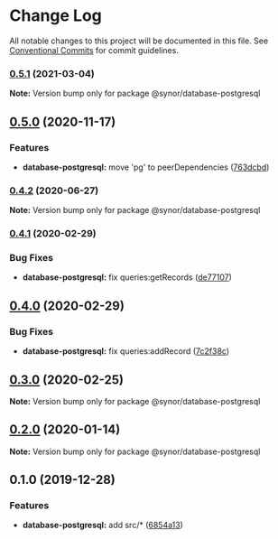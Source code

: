 # Change Log

All notable changes to this project will be documented in this file.
See [Conventional Commits](https://conventionalcommits.org) for commit guidelines.

### [0.5.1](https://github.com/Synor/synor/compare/@synor/database-postgresql@0.5.0...@synor/database-postgresql@0.5.1) (2021-03-04)

**Note:** Version bump only for package @synor/database-postgresql





## [0.5.0](https://github.com/Synor/synor/compare/@synor/database-postgresql@0.4.2...@synor/database-postgresql@0.5.0) (2020-11-17)


### Features

* **database-postgresql:** move 'pg' to peerDependencies ([763dcbd](https://github.com/Synor/synor/commit/763dcbd8cf3bd303c4f3cdf4e7c22eec56ee75ec))



### [0.4.2](https://github.com/Synor/synor/compare/@synor/database-postgresql@0.4.1...@synor/database-postgresql@0.4.2) (2020-06-27)

**Note:** Version bump only for package @synor/database-postgresql





### [0.4.1](https://github.com/Synor/synor/compare/@synor/database-postgresql@0.4.0...@synor/database-postgresql@0.4.1) (2020-02-29)


### Bug Fixes

* **database-postgresql:** fix queries:getRecords ([de77107](https://github.com/Synor/synor/commit/de77107c64495271fd1a8a8f51463ee0a6d5d2ea))



## [0.4.0](https://github.com/Synor/synor/compare/@synor/database-postgresql@0.3.0...@synor/database-postgresql@0.4.0) (2020-02-29)


### Bug Fixes

* **database-postgresql:** fix queries:addRecord ([7c2f38c](https://github.com/Synor/synor/commit/7c2f38cff12d87cc69aba08b1f969e0186216982))



## [0.3.0](https://github.com/Synor/synor/compare/@synor/database-postgresql@0.2.0...@synor/database-postgresql@0.3.0) (2020-02-25)

**Note:** Version bump only for package @synor/database-postgresql





## [0.2.0](https://github.com/Synor/synor/compare/@synor/database-postgresql@0.1.0...@synor/database-postgresql@0.2.0) (2020-01-14)

**Note:** Version bump only for package @synor/database-postgresql





## 0.1.0 (2019-12-28)


### Features

* **database-postgresql:** add src/* ([6854a13](https://github.com/Synor/synor/commit/6854a13917a853b1f696447b00b33e416ffdf76e))
